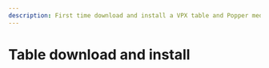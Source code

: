 ```yaml
---
description: First time download and install a VPX table and Popper media
---
```


# Table download and install


